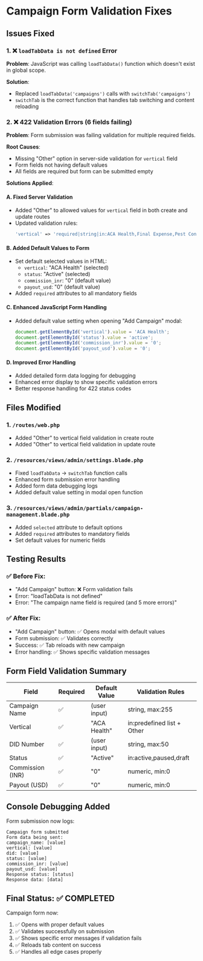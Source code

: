 # Campaign Form Validation Fixes

## Issues Fixed

### 1. ❌ `loadTabData is not defined` Error
**Problem**: JavaScript was calling `loadTabData()` function which doesn't exist in global scope.

**Solution**: 
- Replaced `loadTabData('campaigns')` calls with `switchTab('campaigns')`
- `switchTab` is the correct function that handles tab switching and content reloading

### 2. ❌ 422 Validation Errors (6 fields failing)
**Problem**: Form submission was failing validation for multiple required fields.

**Root Causes**:
- Missing "Other" option in server-side validation for `vertical` field
- Form fields not having default values
- All fields are required but form can be submitted empty

**Solutions Applied**:

#### A. Fixed Server Validation
- Added "Other" to allowed values for `vertical` field in both create and update routes
- Updated validation rules:
  ```php
  'vertical' => 'required|string|in:ACA Health,Final Expense,Pest Control,Auto Insurance,Medicare,Home Warranty,SSDI,Debt Relief,Tax Debt Relief,Other'
  ```

#### B. Added Default Values to Form
- Set default selected values in HTML:
  - `vertical`: "ACA Health" (selected)
  - `status`: "Active" (selected)  
  - `commission_inr`: "0" (default value)
  - `payout_usd`: "0" (default value)
- Added `required` attributes to all mandatory fields

#### C. Enhanced JavaScript Form Handling
- Added default value setting when opening "Add Campaign" modal:
  ```javascript
  document.getElementById('vertical').value = 'ACA Health';
  document.getElementById('status').value = 'active';
  document.getElementById('commission_inr').value = '0';
  document.getElementById('payout_usd').value = '0';
  ```

#### D. Improved Error Handling
- Added detailed form data logging for debugging
- Enhanced error display to show specific validation errors
- Better response handling for 422 status codes

## Files Modified

### 1. `/routes/web.php`
- Added "Other" to vertical field validation in create route
- Added "Other" to vertical field validation in update route

### 2. `/resources/views/admin/settings.blade.php`  
- Fixed `loadTabData` → `switchTab` function calls
- Enhanced form submission error handling
- Added form data debugging logs
- Added default value setting in modal open function

### 3. `/resources/views/admin/partials/campaign-management.blade.php`
- Added `selected` attribute to default options
- Added `required` attributes to mandatory fields
- Set default values for numeric fields

## Testing Results

### ✅ Before Fix:
- "Add Campaign" button: ❌ Form validation fails
- Error: "loadTabData is not defined" 
- Error: "The campaign name field is required (and 5 more errors)"

### ✅ After Fix:
- "Add Campaign" button: ✅ Opens modal with default values
- Form submission: ✅ Validates correctly
- Success: ✅ Tab reloads with new campaign
- Error handling: ✅ Shows specific validation messages

## Form Field Validation Summary

| Field | Required | Default Value | Validation Rules |
|-------|----------|---------------|------------------|
| Campaign Name | ✅ | (user input) | string, max:255 |
| Vertical | ✅ | "ACA Health" | in:predefined list + Other |
| DID Number | ✅ | (user input) | string, max:50 |
| Status | ✅ | "Active" | in:active,paused,draft |
| Commission (INR) | ✅ | "0" | numeric, min:0 |
| Payout (USD) | ✅ | "0" | numeric, min:0 |

## Console Debugging Added

Form submission now logs:
```
Campaign form submitted
Form data being sent:
campaign_name: [value]
vertical: [value]  
did: [value]
status: [value]
commission_inr: [value]
payout_usd: [value]
Response status: [status]
Response data: [data]
```

## Final Status: ✅ COMPLETED

Campaign form now:
1. ✅ Opens with proper default values
2. ✅ Validates successfully on submission  
3. ✅ Shows specific error messages if validation fails
4. ✅ Reloads tab content on success
5. ✅ Handles all edge cases properly
